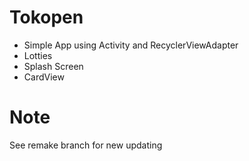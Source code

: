 # Tokopen

- Simple App using Activity and RecyclerViewAdapter
- Lotties
- Splash Screen
- CardView

# Note
See remake branch for new updating
